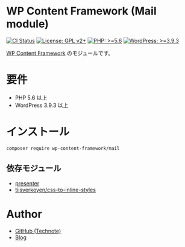 # WP Content Framework (Mail module)

[![CI Status](https://github.com/wp-content-framework/mail/workflows/CI/badge.svg)](https://github.com/wp-content-framework/mail/actions)
[![License: GPL v2+](https://img.shields.io/badge/License-GPL%20v2%2B-blue.svg)](http://www.gnu.org/licenses/gpl-2.0.html)
[![PHP: >=5.6](https://img.shields.io/badge/PHP-%3E%3D5.6-orange.svg)](http://php.net/)
[![WordPress: >=3.9.3](https://img.shields.io/badge/WordPress-%3E%3D3.9.3-brightgreen.svg)](https://wordpress.org/)

[WP Content Framework](https://github.com/wp-content-framework/core) のモジュールです。

<!-- START doctoc -->
<!-- END doctoc -->

# 要件
- PHP 5.6 以上
- WordPress 3.9.3 以上

# インストール

``` composer require wp-content-framework/mail ```

## 依存モジュール
* [presenter](https://github.com/wp-content-framework/presenter)
* [tijsverkoyen/css-to-inline-styles](https://github.com/tijsverkoyen/CssToInlineStyles)

# Author
- [GitHub (Technote)](https://github.com/technote-space)
- [Blog](https://technote.space)
